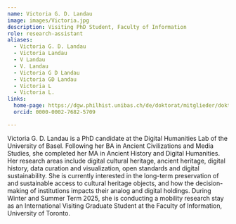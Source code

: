 ```yaml
---
name: Victoria G. D. Landau
image: images/Victoria.jpg
description: Visiting PhD Student, Faculty of Information
role: research-assistant
aliases: 
  - Victoria G. D. Landau
  - Victoria Landau
  - V Landau
  - V. Landau
  - Victoria G D Landau
  - Victoria GD Landau
  - Victoria L
  - Victoria L.
links:
  home-page: https://dgw.philhist.unibas.ch/de/doktorat/mitglieder/doktorierende/landau-victoria-gioia-desiree/
  orcid: 0000-0002-7682-5709

---
```


Victoria G. D. Landau is a PhD candidate at the Digital 
Humanities Lab of the University of Basel. Following her BA in 
Ancient Civilizations and Media Studies, she completed her MA in 
Ancient History and Digital Humanities. Her research areas include 
digital cultural heritage, ancient heritage, digital history, 
data curation and visualization, open standards and digital 
sustainability. She is currently interested in the long-term 
preservation of and sustainable access to cultural heritage objects, 
and how the decision-making of institutions impacts their analog and 
digital holdings. During Winter and Summer Term 2025, she is conducting a 
mobility research stay as an International Visiting Graduate Student 
at the Faculty of Information, University of Toronto.